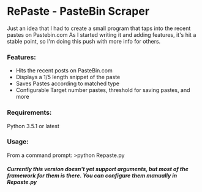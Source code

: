 <h1>RePaste - PasteBin Scraper </h1>

Just an idea that I had to create a small program that
taps into the recent pastes on Pastebin.com
As I started writing it and adding features, it's hit a stable point,
so I'm doing this push with more info for others.

<h3>Features:</h3>

<ul>
<li> Hits the recent posts on PasteBin.com </li>
<li> Displays a 1/5 length snippet of the paste </li>
<li> Saves Pastes according to matched type </li>
<li> Configurable Target number pastes, threshold for saving pastes, and more </li>
</ul>

<h3>Requirements:</h3>
Python 3.5.1 or latest

<h3>Usage:</h3>
From a command prompt: >python Repaste.py

<h5>Currently this version doesn't yet support arguments,
but most of the framework for them is there. You can configure
them manually in Repaste.py </h5>
